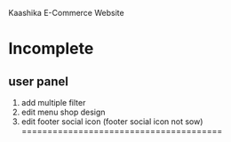 Kaashika E-Commerce Website

Incomplete
==============================

user panel
----------
1) add multiple filter
2) edit menu shop design
3) edit footer social icon (footer social icon not sow)
=======================================
